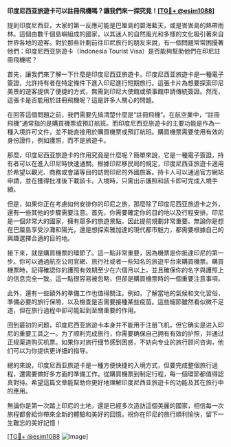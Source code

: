 **印度尼西亚旅遊卡可以註冊飛機嗎？讓我們來一探究竟！[[TG💪+ @esim1088](https://t.me/s/esim1088)]**

提到印度尼西亚，大家的第一反應可能是巴厘島的碧海藍天，或是峇峇島的熱帶雨林。這個由數千個島嶼組成的國家，以其迷人的自然風光和多樣的文化吸引著來自世界各地的遊客。對於那些計劃前往印尼旅行的朋友來說，有一個問題常常困擾著他們：印度尼西亚旅遊卡（Indonesia Tourist Visa）是否能夠幫助他們在印尼註冊飛機呢？

首先，讓我們來了解一下什麼是印度尼西亚旅遊卡。印度尼西亚旅遊卡是一種電子簽證，允許持有者在特定條件下進入印尼進行短期旅行。這張卡片為想要探索印尼美景的遊客提供了便捷的方式，無需到印尼大使館或領事館申請傳統簽證。然而，這張卡是否能用於註冊飛機呢？這是許多人關心的問題。

在回答這個問題之前，我們需要先搞清楚什麼是“註冊飛機”。在航空業中，“註冊飛機”通常指的是購買機票或預訂航班。而印度尼西亚旅遊卡的主要功能是作為一種入境許可文件，並不能直接用於購買機票或預訂航班。購買機票需要使用有效的身份證件，例如護照，而不是旅遊卡。

那麼，印度尼西亚旅遊卡的作用究竟是什麼呢？簡單來說，它是一種電子簽證，持有者可以在進入印尼時快速通關。根據印尼移民局的規定，印度尼西亚旅遊卡適用於希望以觀光、商務或會議等目的訪問印尼的外國旅客。持卡人可以通過官方網站申請，並在獲得批准後下載該卡。入境時，只需出示護照和該卡即可完成入境手續。

但是，如果你正在考慮如何安排你的印尼之旅，那麼除了印度尼西亚旅遊卡之外，還有一些其他的步驟需要注意。首先，你需要確定你的目的地以及行程安排。印尼是一個非常大的國家，擁有眾多的旅遊景點，因此提前規劃非常重要。無論你是想在巴厘島享受沙灘和陽光，還是想探索雅加達的現代都市魅力，都需要根據自己的興趣選擇合適的目的地。

接下來，就是購買機票的環節了。這一點非常重要，因為機票是你抵達印尼的第一步。你可以通過航空公司官網、旅行社或者一些知名的旅遊平台來購買機票。購買機票時，記得確認你的護照有效期至少在六個月以上，並且確保你的名字與護照上的信息完全一致。這一點很容易被忽略，但卻是購買機票時的一個重要注意事項。

此外，還有一些額外的準備工作也值得關注。例如，了解當地的氣候和文化習俗，準備必要的旅行保險，以及檢查是否需要接種某些疫苗。這些細節雖然看似微不足道，但在旅行過程中卻可能起到至關重要的作用。

回到最初的问题，印度尼西亚旅遊卡本身并不能用于注册飞机，但它确实是进入印尼的重要工具之一。为了顺利完成旅行，你需要确保自己拥有有效的护照，并通过正规渠道购买机票。如果你对旅行细节感到困惑，不妨向专业的旅行顾问咨询，他们可以为你提供更详细的指导。

總的來說，印度尼西亚旅遊卡是一種方便快捷的入境方式，但要完成整個旅行過程，還需要做好多方面的準備工作。從購買機票到制定行程，每一個環節都值得認真對待。希望這篇文章能幫助你更好地理解印度尼西亚旅遊卡的功能及其在旅行中的應用。

無論你是第一次踏上印尼的土地，還是已經多次造訪這個美麗的國家，相信每一次旅程都會給你帶來全新的體驗和美好的回憶。祝你在印尼的旅行順利愉快，留下一生難忘的美好記憶！

[[TG💪+ @esim1088](https://t.me/s/esim1088) ![Image](https://i.postimg.cc/4NQfJmqS/Snipaste-2025-05-13-00-14-12.png)]